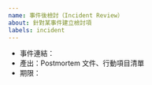 ```yaml
---
name: 事件後檢討（Incident Review）
about: 針對某事件建立檢討項
labels: incident
---
```


- 事件連結：
- 產出：Postmortem 文件、行動項目清單
- 期限：
